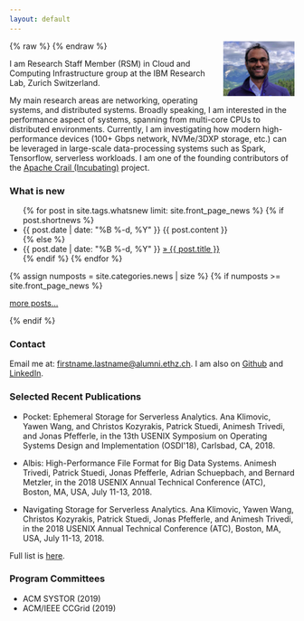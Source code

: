 ```yaml
---
layout: default
---
```

{% raw %}
<a href="/images/animeshtrivedi-large.jpeg" title="View larger picture"><img src="/images/animeshtrivedi-small.jpeg" alt="Photo of Animesh Trivedi"
style="float:right;width:25%;max-width:150px;margin-left:15px;"/></a>
{% endraw %}

I am Research Staff Member (RSM) in Cloud and Computing Infrastructure group at the IBM Research Lab, Zurich Switzerland. 

My main research areas are networking, operating systems, and distributed systems. Broadly speaking, I am interested in the performance aspect of systems, spanning from multi-core CPUs to distributed environments. Currently, I am investigating how modern high-performance devices (100+ Gbps network, NVMe/3DXP storage, etc.) can be leveraged in large-scale data-processing systems such as Spark, Tensorflow, serverless workloads. I am one of the founding contributors of the [Apache Crail (Incubating)](https://crail.incubator.apache.org/) project. 


### What is new
<ul class="news list-unstyled">
{% for post in site.tags.whatsnew limit: site.front_page_news %}
    {% if post.shortnews %}
        <li class="shortnews">
            <span class="date">{{ post.date | date: "%B %-d, %Y" }}</span>
            {{ post.content }}
        </li>
    {% else %}
        <li class="bloglink">
            <span class="date">{{ post.date | date: "%B %-d, %Y" }}</span>
            <a href="{{ post.url }}">&raquo; {{ post.title }}</a>
        </li>
    {% endif %}
{% endfor %}
</ul>
{% assign numposts = site.categories.news | size %}
{% if numposts >= site.front_page_news %}
<p><a href="{{ site.base }}/news/">more posts&hellip;</a></p>
{% endif %}


### Contact
Email me at: firstname.lastname@alumni.ethz.ch. I am also on [Github](https://github.com/animeshtrivedi) and [LinkedIn](https://ch.linkedin.com/in/animesh-trivedi-5407aa2).

### Selected Recent Publications

  * Pocket: Ephemeral Storage for Serverless Analytics. Ana Klimovic, Yawen Wang, and Christos Kozyrakis, Patrick Stuedi, Animesh Trivedi, and Jonas Pfefferle, in the 13th USENIX Symposium on Operating Systems Design and Implementation (OSDI'18), Carlsbad, CA, 2018. 

  * Albis: High-Performance File Format for Big Data Systems. Animesh Trivedi, Patrick Stuedi, Jonas Pfefferle, Adrian Schuepbach, and Bernard Metzler, in the 2018 USENIX Annual Technical Conference (ATC), Boston, MA, USA, July 11-13, 2018.

  * Navigating Storage for Serverless Analytics. Ana Klimovic, Yawen Wang, Christos Kozyrakis, Patrick Stuedi, Jonas Pfefferle, and Animesh Trivedi, in the 2018 USENIX Annual Technical Conference (ATC), Boston, MA, USA, July 11-13, 2018.

Full list is <a href="{{ site.base }}/publications/"> here</a>.


### Program Committees
  * ACM SYSTOR (2019)
  * ACM/IEEE CCGrid (2019) 


